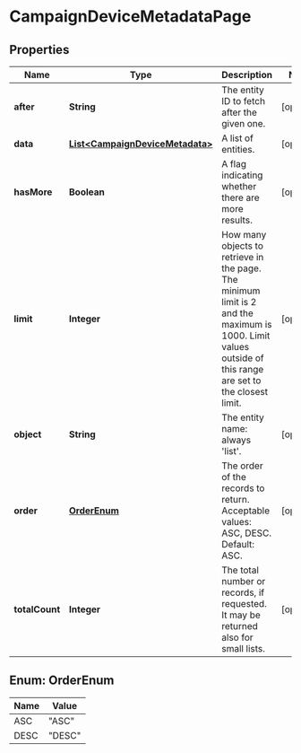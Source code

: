 
# CampaignDeviceMetadataPage

## Properties
Name | Type | Description | Notes
------------ | ------------- | ------------- | -------------
**after** | **String** | The entity ID to fetch after the given one. |  [optional]
**data** | [**List&lt;CampaignDeviceMetadata&gt;**](CampaignDeviceMetadata.md) | A list of entities. |  [optional]
**hasMore** | **Boolean** | A flag indicating whether there are more results. |  [optional]
**limit** | **Integer** | How many objects to retrieve in the page. The minimum limit is 2 and the maximum is 1000. Limit values outside of this range are set to the closest limit. |  [optional]
**object** | **String** | The entity name: always &#39;list&#39;. |  [optional]
**order** | [**OrderEnum**](#OrderEnum) | The order of the records to return. Acceptable values: ASC, DESC. Default: ASC. |  [optional]
**totalCount** | **Integer** | The total number or records, if requested. It may be returned also for small lists. |  [optional]


<a name="OrderEnum"></a>
## Enum: OrderEnum
Name | Value
---- | -----
ASC | &quot;ASC&quot;
DESC | &quot;DESC&quot;




